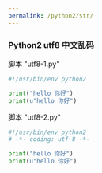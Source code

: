 ```yaml
---
permalink: /python2/str/
---
```


### Python2 utf8 中文乱码

脚本 "utf8-1.py"

```py
#!/usr/bin/env python2

print("hello 你好")
print(u"hello 你好")
```

脚本 "utf8-2.py"

```py
#!/usr/bin/env python2
# -*- coding: utf-8 -*-

print("hello 你好")
print(u"hello 你好")
```
